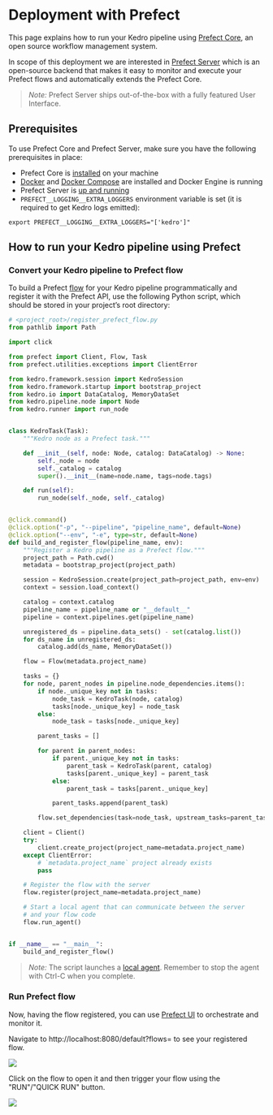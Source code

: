 # Deployment with Prefect

This page explains how to run your Kedro pipeline using [Prefect Core](https://www.prefect.io/products/core/), an open source workflow management system.

In scope of this deployment we are interested in [Prefect Server](https://docs.prefect.io/orchestration/server/overview.html#what-is-prefect-server) which is an open-source backend that makes it easy to monitor and execute your Prefect flows and automatically extends the Prefect Core.

> *Note:* Prefect Server ships out-of-the-box with a fully featured User Interface.

## Prerequisites

To use Prefect Core and Prefect Server, make sure you have the following prerequisites in place:

- Prefect Core is [installed](https://docs.prefect.io/core/getting_started/installation.html#installation) on your machine
- [Docker](https://www.docker.com/) and [Docker Compose](https://docs.docker.com/compose/) are installed and Docker Engine is running
- Prefect Server is [up and running](https://docs.prefect.io/core/getting_started/installation.html#running-the-local-server-and-ui)
- `PREFECT__LOGGING__EXTRA_LOGGERS` environment variable is set (it is required to get Kedro logs emitted):

```console
export PREFECT__LOGGING__EXTRA_LOGGERS="['kedro']"
```

## How to run your Kedro pipeline using Prefect

### Convert your Kedro pipeline to Prefect flow

To build a Prefect [flow](https://docs.prefect.io/core/concepts/flows.html) for your Kedro pipeline programmatically and register it with the Prefect API, use the following Python script, which should be stored in your project’s root directory:

```python
# <project_root>/register_prefect_flow.py
from pathlib import Path

import click

from prefect import Client, Flow, Task
from prefect.utilities.exceptions import ClientError

from kedro.framework.session import KedroSession
from kedro.framework.startup import bootstrap_project
from kedro.io import DataCatalog, MemoryDataSet
from kedro.pipeline.node import Node
from kedro.runner import run_node


class KedroTask(Task):
    """Kedro node as a Prefect task."""

    def __init__(self, node: Node, catalog: DataCatalog) -> None:
        self._node = node
        self._catalog = catalog
        super().__init__(name=node.name, tags=node.tags)

    def run(self):
        run_node(self._node, self._catalog)


@click.command()
@click.option("-p", "--pipeline", "pipeline_name", default=None)
@click.option("--env", "-e", type=str, default=None)
def build_and_register_flow(pipeline_name, env):
    """Register a Kedro pipeline as a Prefect flow."""
    project_path = Path.cwd()
    metadata = bootstrap_project(project_path)

    session = KedroSession.create(project_path=project_path, env=env)
    context = session.load_context()

    catalog = context.catalog
    pipeline_name = pipeline_name or "__default__"
    pipeline = context.pipelines.get(pipeline_name)

    unregistered_ds = pipeline.data_sets() - set(catalog.list())
    for ds_name in unregistered_ds:
        catalog.add(ds_name, MemoryDataSet())

    flow = Flow(metadata.project_name)

    tasks = {}
    for node, parent_nodes in pipeline.node_dependencies.items():
        if node._unique_key not in tasks:
            node_task = KedroTask(node, catalog)
            tasks[node._unique_key] = node_task
        else:
            node_task = tasks[node._unique_key]

        parent_tasks = []

        for parent in parent_nodes:
            if parent._unique_key not in tasks:
                parent_task = KedroTask(parent, catalog)
                tasks[parent._unique_key] = parent_task
            else:
                parent_task = tasks[parent._unique_key]

            parent_tasks.append(parent_task)

        flow.set_dependencies(task=node_task, upstream_tasks=parent_tasks)

    client = Client()
    try:
        client.create_project(project_name=metadata.project_name)
    except ClientError:
        # `metadata.project_name` project already exists
        pass

    # Register the flow with the server
    flow.register(project_name=metadata.project_name)

    # Start a local agent that can communicate between the server
    # and your flow code
    flow.run_agent()


if __name__ == "__main__":
    build_and_register_flow()
```

> *Note:* The script launches a [local agent](https://docs.prefect.io/orchestration/agents/local.html). Remember to stop the agent with Ctrl-C when you complete.

### Run Prefect flow

Now, having the flow registered, you can use [Prefect UI](https://docs.prefect.io/orchestration/ui/dashboard.html) to orchestrate and monitor it.

Navigate to http://localhost:8080/default?flows= to see your registered flow.

![](../meta/images/prefect_flows.png)

Click on the flow to open it and then trigger your flow using the "RUN"/"QUICK RUN" button.

![](../meta/images/prefect_flow_details.png)
